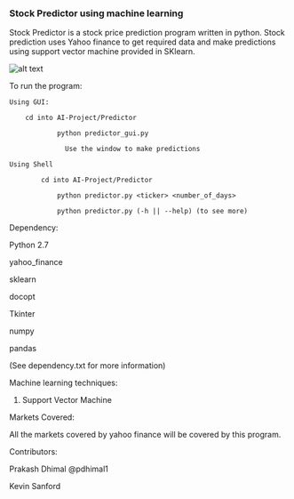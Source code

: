 ### Stock Predictor using machine learning

Stock Predictor is a stock price prediction program written in python. Stock prediction uses Yahoo finance to get required data and make predictions using support vector machine provided in SKlearn.

![alt text](screenshots/prediction_10_31.png "sample run")

To run the program:

	Using GUI:
	
		cd into AI-Project/Predictor
		
                python predictor_gui.py
                
                  Use the window to make predictions
                  
	Using Shell
	
	        cd into AI-Project/Predictor
	        
			    python predictor.py <ticker> <number_of_days>
			
			    python predictor.py (-h || --help) (to see more)
			

Dependency:

  Python 2.7
  
  yahoo_finance
  
  sklearn
  
  docopt
  
  Tkinter
  
  numpy
  
  pandas
  
  (See dependency.txt for more information)
  
  

Machine learning techniques:  
  1. Support Vector Machine

Markets Covered:

All the markets covered by yahoo finance will be covered by this program.

Contributors:

  Prakash Dhimal  @pdhimal1
  
  Kevin Sanford
